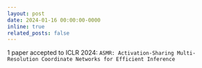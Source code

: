 ```yaml
---
layout: post
date: 2024-01-16 00:00:00-0000
inline: true
related_posts: false
---
```


1 paper accepted to ICLR 2024: `ASMR: Activation-Sharing Multi-Resolution Coordinate Networks for Efficient Inference` 
